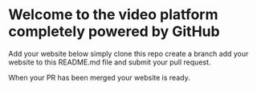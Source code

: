 # Welcome to the video platform completely powered by GitHub

Add your website below simply clone this repo create a branch add your website to this README.md file and submit your pull request.

When your PR has been merged your website is ready.
